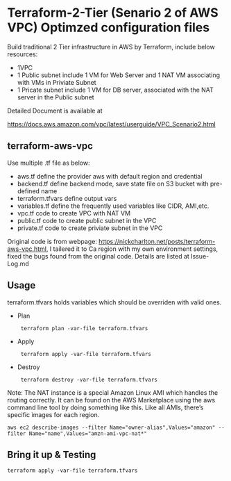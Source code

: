 # Terraform-2-Tier (Senario 2 of AWS VPC) Optimzed configuration files


Build traditional 2 Tier infrastructure in AWS by Terraform, include below resources:
* 1VPC
* 1 Public subnet include 1 VM for Web Server and 1 NAT VM associating with VMs in Priviate Subnet
* 1 Pricate subnet include 1 VM for DB server, associated with the NAT server in the Public subnet


Detailed Document is available at 

https://docs.aws.amazon.com/vpc/latest/userguide/VPC_Scenario2.html


## terraform-aws-vpc
Use multiple .tf file as below:

* aws.tf define the provider aws with default region and credential
* backend.tf define backend mode, save state file on S3 bucket with pre-defined name
* terraform.tfvars define output vars
* variables.tf define the frequently used variables like CIDR, AMI,etc.
* vpc.tf code to create VPC with NAT VM
* public.tf code to create public subnet in the VPC 
* private.tf code to create priviate subnet in the VPC

Original code is from webpage: https://nickcharlton.net/posts/terraform-aws-vpc.html, I tailered it to Ca region with my own environment settings, fixed the bugs found from the original code. Details are listed at Issue-Log.md

## Usage
terraform.tfvars holds variables which should be overriden with valid ones.

* Plan

       terraform plan -var-file terraform.tfvars
    
* Apply

       terraform apply -var-file terraform.tfvars
       
* Destroy

       terraform destroy -var-file terraform.tfvars
       

Note:
The NAT instance is a special Amazon Linux AMI which handles the routing correctly. It can be found on the AWS Marketplace using the aws command line tool by doing something like this. Like all AMIs, there’s specific images for each region.

    aws ec2 describe-images --filter Name="owner-alias",Values="amazon" --filter Name="name",Values="amzn-ami-vpc-nat*"


## Bring it up & Testing
    terraform apply -var-file terraform.tfvars
